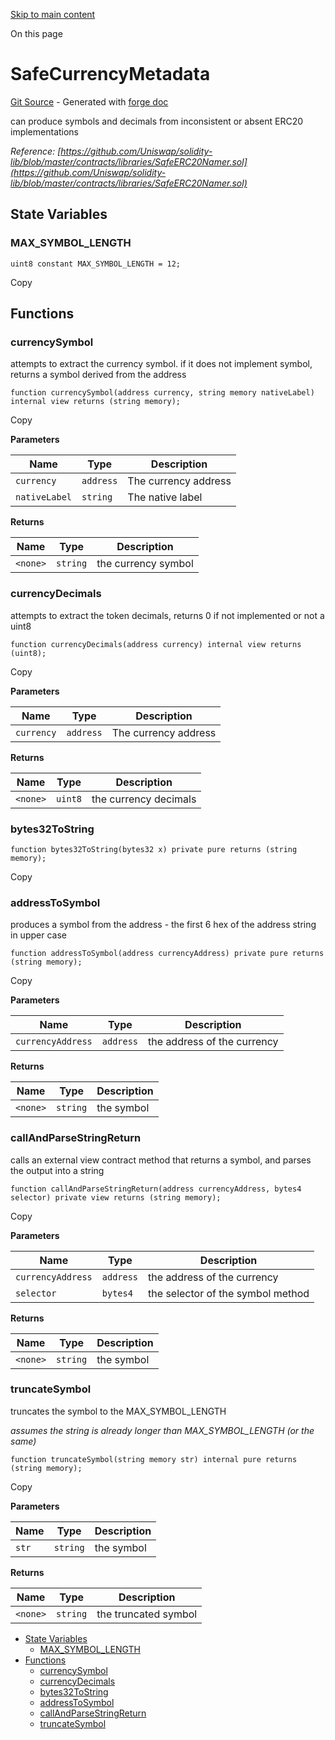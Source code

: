 [Skip to main content](https://docs.uniswap.org/contracts/v4/reference/periphery/libraries/SafeCurrencyMetadata#)

On this page

# SafeCurrencyMetadata

[Git Source](https://github.com/uniswap/v4-periphery/blob/3f295d8435e4f776ea2daeb96ce1bc6d63f33fc7/src/libraries/SafeCurrencyMetadata.sol) \- Generated with [forge doc](https://book.getfoundry.sh/reference/forge/forge-doc)

can produce symbols and decimals from inconsistent or absent ERC20 implementations

_Reference: [https://github.com/Uniswap/solidity-lib/blob/master/contracts/libraries/SafeERC20Namer.sol](https://github.com/Uniswap/solidity-lib/blob/master/contracts/libraries/SafeERC20Namer.sol)_

## State Variables [​](https://docs.uniswap.org/contracts/v4/reference/periphery/libraries/SafeCurrencyMetadata\#state-variables "Direct link to heading")

### MAX\_SYMBOL\_LENGTH [​](https://docs.uniswap.org/contracts/v4/reference/periphery/libraries/SafeCurrencyMetadata\#max_symbol_length "Direct link to heading")

```codeBlockLines_mRuA
uint8 constant MAX_SYMBOL_LENGTH = 12;

```

Copy

## Functions [​](https://docs.uniswap.org/contracts/v4/reference/periphery/libraries/SafeCurrencyMetadata\#functions "Direct link to heading")

### currencySymbol [​](https://docs.uniswap.org/contracts/v4/reference/periphery/libraries/SafeCurrencyMetadata\#currencysymbol "Direct link to heading")

attempts to extract the currency symbol. if it does not implement symbol, returns a symbol derived from the address

```codeBlockLines_mRuA
function currencySymbol(address currency, string memory nativeLabel) internal view returns (string memory);

```

Copy

**Parameters**

| Name | Type | Description |
| --- | --- | --- |
| `currency` | `address` | The currency address |
| `nativeLabel` | `string` | The native label |

**Returns**

| Name | Type | Description |
| --- | --- | --- |
| `<none>` | `string` | the currency symbol |

### currencyDecimals [​](https://docs.uniswap.org/contracts/v4/reference/periphery/libraries/SafeCurrencyMetadata\#currencydecimals "Direct link to heading")

attempts to extract the token decimals, returns 0 if not implemented or not a uint8

```codeBlockLines_mRuA
function currencyDecimals(address currency) internal view returns (uint8);

```

Copy

**Parameters**

| Name | Type | Description |
| --- | --- | --- |
| `currency` | `address` | The currency address |

**Returns**

| Name | Type | Description |
| --- | --- | --- |
| `<none>` | `uint8` | the currency decimals |

### bytes32ToString [​](https://docs.uniswap.org/contracts/v4/reference/periphery/libraries/SafeCurrencyMetadata\#bytes32tostring "Direct link to heading")

```codeBlockLines_mRuA
function bytes32ToString(bytes32 x) private pure returns (string memory);

```

Copy

### addressToSymbol [​](https://docs.uniswap.org/contracts/v4/reference/periphery/libraries/SafeCurrencyMetadata\#addresstosymbol "Direct link to heading")

produces a symbol from the address - the first 6 hex of the address string in upper case

```codeBlockLines_mRuA
function addressToSymbol(address currencyAddress) private pure returns (string memory);

```

Copy

**Parameters**

| Name | Type | Description |
| --- | --- | --- |
| `currencyAddress` | `address` | the address of the currency |

**Returns**

| Name | Type | Description |
| --- | --- | --- |
| `<none>` | `string` | the symbol |

### callAndParseStringReturn [​](https://docs.uniswap.org/contracts/v4/reference/periphery/libraries/SafeCurrencyMetadata\#callandparsestringreturn "Direct link to heading")

calls an external view contract method that returns a symbol, and parses the output into a string

```codeBlockLines_mRuA
function callAndParseStringReturn(address currencyAddress, bytes4 selector) private view returns (string memory);

```

Copy

**Parameters**

| Name | Type | Description |
| --- | --- | --- |
| `currencyAddress` | `address` | the address of the currency |
| `selector` | `bytes4` | the selector of the symbol method |

**Returns**

| Name | Type | Description |
| --- | --- | --- |
| `<none>` | `string` | the symbol |

### truncateSymbol [​](https://docs.uniswap.org/contracts/v4/reference/periphery/libraries/SafeCurrencyMetadata\#truncatesymbol "Direct link to heading")

truncates the symbol to the MAX\_SYMBOL\_LENGTH

_assumes the string is already longer than MAX\_SYMBOL\_LENGTH (or the same)_

```codeBlockLines_mRuA
function truncateSymbol(string memory str) internal pure returns (string memory);

```

Copy

**Parameters**

| Name | Type | Description |
| --- | --- | --- |
| `str` | `string` | the symbol |

**Returns**

| Name | Type | Description |
| --- | --- | --- |
| `<none>` | `string` | the truncated symbol |

- [State Variables](https://docs.uniswap.org/contracts/v4/reference/periphery/libraries/SafeCurrencyMetadata#state-variables)
  - [MAX\_SYMBOL\_LENGTH](https://docs.uniswap.org/contracts/v4/reference/periphery/libraries/SafeCurrencyMetadata#max_symbol_length)
- [Functions](https://docs.uniswap.org/contracts/v4/reference/periphery/libraries/SafeCurrencyMetadata#functions)
  - [currencySymbol](https://docs.uniswap.org/contracts/v4/reference/periphery/libraries/SafeCurrencyMetadata#currencysymbol)
  - [currencyDecimals](https://docs.uniswap.org/contracts/v4/reference/periphery/libraries/SafeCurrencyMetadata#currencydecimals)
  - [bytes32ToString](https://docs.uniswap.org/contracts/v4/reference/periphery/libraries/SafeCurrencyMetadata#bytes32tostring)
  - [addressToSymbol](https://docs.uniswap.org/contracts/v4/reference/periphery/libraries/SafeCurrencyMetadata#addresstosymbol)
  - [callAndParseStringReturn](https://docs.uniswap.org/contracts/v4/reference/periphery/libraries/SafeCurrencyMetadata#callandparsestringreturn)
  - [truncateSymbol](https://docs.uniswap.org/contracts/v4/reference/periphery/libraries/SafeCurrencyMetadata#truncatesymbol)